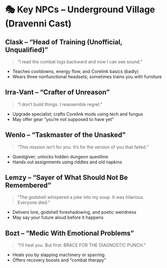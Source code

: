 # 🎭 Key NPCs – Underground Village (Dravenni Cast)

## Clask – “Head of Training (Unofficial, Unqualified)”
> “I read the combat logs backward and now I can see sound.”
- Teaches cooldowns, energy flow, and Corelink basics (badly)
- Wears three nonfunctional headsets; sometimes trains you with furniture

## Irra-Vant – “Crafter of Unreason”
> “I don’t build things. I reassemble regret.”
- Upgrade specialist; crafts Corelink mods using tech and fungus
- May offer gear “you’re not supposed to have yet”

## Wenlo – “Taskmaster of the Unasked”
> “This mission isn’t for you. It’s for the version of you that failed.”
- Questgiver; unlocks hidden dungeon questline
- Hands out assignments using riddles and old napkins

## Lemzy – “Sayer of What Should Not Be Remembered”
> “The godshell whispered a joke into my soup. It was hilarious. Everyone died.”
- Delivers lore, godshell foreshadowing, and poetic weirdness
- May say your future aloud before it happens

## Bozt – “Medic With Emotional Problems”
> “I’ll heal you. But first: BRACE FOR THE DIAGNOSTIC PUNCH.”
- Heals you by slapping machinery or sparring
- Offers recovery boosts and “combat therapy”